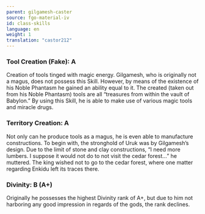 ```yaml
---
parent: gilgamesh-caster
source: fgo-material-iv
id: class-skills
language: en
weight: 1
translation: "castor212"
---
```


### Tool Creation (Fake): A

Creation of tools tinged with magic energy.
Gilgamesh, who is originally not a magus, does not possess this Skill. However, by means of the existence of his Noble Phantasm he gained an ability equal to it. The created (taken out from his Noble Phantasm) tools are all “treasures from within the vault of Babylon.”
By using this Skill, he is able to make use of various magic tools and miracle drugs.

### Territory Creation: A

Not only can he produce tools as a magus, he is even able to manufacture constructions. To begin with, the stronghold of Uruk was by Gilgamesh’s design. Due to the limit of stone and clay constructions, “I need more lumbers. I suppose it would not do to not visit the cedar forest…”
he muttered.
The king wished not to go to the cedar forest, where one matter regarding Enkidu left its traces there.

### Divinity: B (A+)

Originally he possesses the highest Divinity rank of A+, but due to him not harboring any good impression in regards of the gods, the rank declines.

